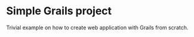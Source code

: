 # Simple Grails project

Trivial example on how to create web application with Grails from scratch.
